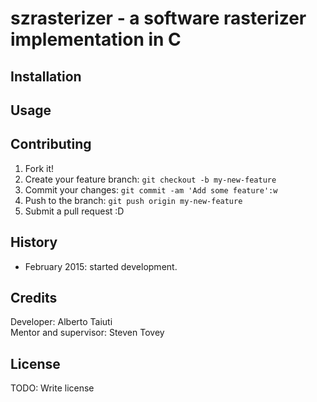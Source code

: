 # szrasterizer - a software rasterizer implementation in C

## Installation

## Usage

## Contributing
1. Fork it!
2. Create your feature branch: `git checkout -b my-new-feature`
3. Commit your changes: `git commit -am 'Add some feature':w`
4. Push to the branch: `git push origin my-new-feature`
5. Submit a pull request :D

## History
* February 2015: started development.

## Credits
Developer: Alberto Taiuti  
Mentor and supervisor: Steven Tovey

## License
TODO: Write license

